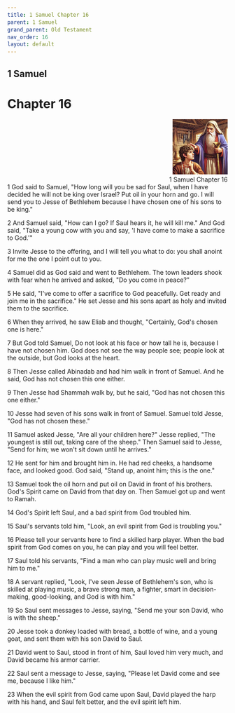 ```yaml
---
title: 1 Samuel Chapter 16
parent: 1 Samuel
grand_parent: Old Testament
nav_order: 16
layout: default
---
```


## 1 Samuel

# Chapter 16

<div style="clear: both; text-align: right;">
    <img src="/assets/Image/1 Samuel/500/16.jpg" alt="1 Samuel Chapter 16" class="chapter-image" style="max-width: 25%; height: auto;"/>
    <figcaption style="font-size: 14px;">1 Samuel Chapter 16</figcaption>
</div>
1 God said to Samuel, "How long will you be sad for Saul, when I have decided he will not be king over Israel? Put oil in your horn and go. I will send you to Jesse of Bethlehem because I have chosen one of his sons to be king."

2 And Samuel said, "How can I go? If Saul hears it, he will kill me." And God said, "Take a young cow with you and say, 'I have come to make a sacrifice to God.'"

3 Invite Jesse to the offering, and I will tell you what to do: you shall anoint for me the one I point out to you.

4 Samuel did as God said and went to Bethlehem. The town leaders shook with fear when he arrived and asked, "Do you come in peace?"

5 He said, "I've come to offer a sacrifice to God peacefully. Get ready and join me in the sacrifice." He set Jesse and his sons apart as holy and invited them to the sacrifice.

6 When they arrived, he saw Eliab and thought, "Certainly, God's chosen one is here."

7 But God told Samuel, Do not look at his face or how tall he is, because I have not chosen him. God does not see the way people see; people look at the outside, but God looks at the heart.

8 Then Jesse called Abinadab and had him walk in front of Samuel. And he said, God has not chosen this one either.

9 Then Jesse had Shammah walk by, but he said, "God has not chosen this one either."

10 Jesse had seven of his sons walk in front of Samuel. Samuel told Jesse, "God has not chosen these."

11 Samuel asked Jesse, "Are all your children here?" Jesse replied, "The youngest is still out, taking care of the sheep." Then Samuel said to Jesse, "Send for him; we won't sit down until he arrives."

12 He sent for him and brought him in. He had red cheeks, a handsome face, and looked good. God said, "Stand up, anoint him; this is the one."

13 Samuel took the oil horn and put oil on David in front of his brothers. God's Spirit came on David from that day on. Then Samuel got up and went to Ramah.

14 God's Spirit left Saul, and a bad spirit from God troubled him.

15 Saul's servants told him, "Look, an evil spirit from God is troubling you."

16 Please tell your servants here to find a skilled harp player. When the bad spirit from God comes on you, he can play and you will feel better.

17 Saul told his servants, "Find a man who can play music well and bring him to me."

18 A servant replied, "Look, I've seen Jesse of Bethlehem's son, who is skilled at playing music, a brave strong man, a fighter, smart in decision-making, good-looking, and God is with him."

19 So Saul sent messages to Jesse, saying, "Send me your son David, who is with the sheep."

20 Jesse took a donkey loaded with bread, a bottle of wine, and a young goat, and sent them with his son David to Saul.

21 David went to Saul, stood in front of him, Saul loved him very much, and David became his armor carrier.

22 Saul sent a message to Jesse, saying, "Please let David come and see me, because I like him."

23 When the evil spirit from God came upon Saul, David played the harp with his hand, and Saul felt better, and the evil spirit left him.


